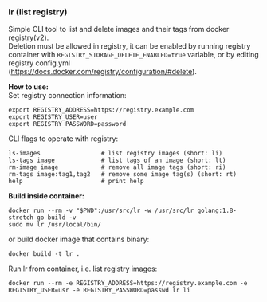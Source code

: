 ### lr (list registry)  
Simple CLI tool to list and delete images and their tags from docker registry(v2).  
Deletion must be allowed in registry, it can be enabled by running registry container with `REGISTRY_STORAGE_DELETE_ENABLED=true` variable, or by editing registry config.yml (https://docs.docker.com/registry/configuration/#delete).  

**How to use:**  
Set registry connection information:  
```
export REGISTRY_ADDRESS=https://registry.example.com
export REGISTRY_USER=user
export REGISTRY_PASSWORD=password
```
CLI flags to operate with registry:  
```
ls-images                 # list registry images (short: li)
ls-tags image             # list tags of an image (short: lt)
rm-image image            # remove all image tags (short: ri)
rm-tags image:tag1,tag2   # remove some image tag(s) (short: rt)
help                      # print help
```
**Build inside container:**  
```
docker run --rm -v "$PWD":/usr/src/lr -w /usr/src/lr golang:1.8-stretch go build -v
sudo mv lr /usr/local/bin/
```
or build docker image that contains binary:
```
docker build -t lr .
```
Run lr from container, i.e. list registry images:
```
docker run --rm -e REGISTRY_ADDRESS=https://registry.example.com -e REGISTRY_USER=usr -e REGISTRY_PASSWORD=passwd lr li
```
